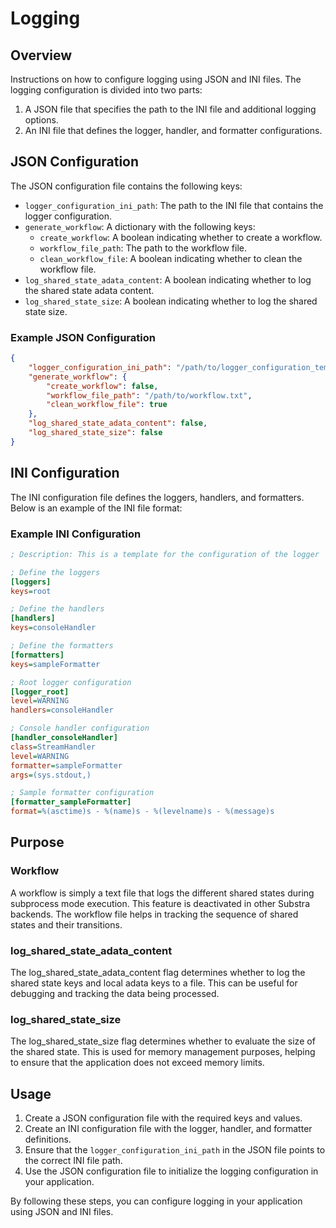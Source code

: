# Logging

## Overview

Instructions on how to configure logging using JSON and INI files. The logging configuration is divided into two parts:
1. A JSON file that specifies the path to the INI file and additional logging options.
2. An INI file that defines the logger, handler, and formatter configurations.

## JSON Configuration

The JSON configuration file contains the following keys:

- `logger_configuration_ini_path`: The path to the INI file that contains the logger configuration.
- `generate_workflow`: A dictionary with the following keys:
  - `create_workflow`: A boolean indicating whether to create a workflow.
  - `workflow_file_path`: The path to the workflow file.
  - `clean_workflow_file`: A boolean indicating whether to clean the workflow file.
- `log_shared_state_adata_content`: A boolean indicating whether to log the shared state adata content.
- `log_shared_state_size`: A boolean indicating whether to log the shared state size.

### Example JSON Configuration

```json
{
    "logger_configuration_ini_path": "/path/to/logger_configuration_template.ini",
    "generate_workflow": {
        "create_workflow": false,
        "workflow_file_path": "/path/to/workflow.txt",
        "clean_workflow_file": true
    },
    "log_shared_state_adata_content": false,
    "log_shared_state_size": false
}
```

## INI Configuration

The INI configuration file defines the loggers, handlers, and formatters. Below is an example of the INI file format:

### Example INI Configuration

```ini
; Description: This is a template for the configuration of the logger

; Define the loggers
[loggers]
keys=root

; Define the handlers
[handlers]
keys=consoleHandler

; Define the formatters
[formatters]
keys=sampleFormatter

; Root logger configuration
[logger_root]
level=WARNING
handlers=consoleHandler

; Console handler configuration
[handler_consoleHandler]
class=StreamHandler
level=WARNING
formatter=sampleFormatter
args=(sys.stdout,)

; Sample formatter configuration
[formatter_sampleFormatter]
format=%(asctime)s - %(name)s - %(levelname)s - %(message)s
```

## Purpose

### Workflow
A workflow is simply a text file that logs the different shared states during subprocess mode execution. This feature is deactivated in other Substra backends. The workflow file helps in tracking the sequence of shared states and their transitions.

### log_shared_state_adata_content
The log_shared_state_adata_content flag determines whether to log the shared state keys and local adata keys to a file. This can be useful for debugging and tracking the data being processed.

### log_shared_state_size
The log_shared_state_size flag determines whether to evaluate the size of the shared state. This is used for memory management purposes, helping to ensure that the application does not exceed memory limits.

## Usage

1. Create a JSON configuration file with the required keys and values.
2. Create an INI configuration file with the logger, handler, and formatter definitions.
3. Ensure that the `logger_configuration_ini_path` in the JSON file points to the correct INI file path.
4. Use the JSON configuration file to initialize the logging configuration in your application.

By following these steps, you can configure logging in your application using JSON and INI files.
